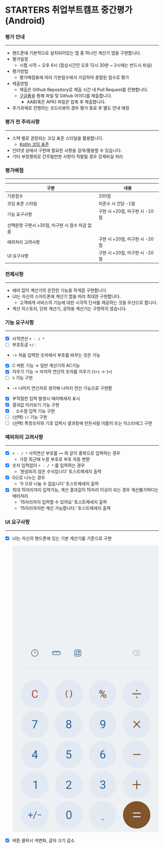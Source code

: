 # STARTERS 취업부트캠프 중간평가 (Android)

### 평가 안내

---

- 핸드폰에 기본적으로 설치되어있는 앱 중 하나인 계산기 앱을 구현합니다.
- 평가일정
    - 시험 시작 ~ 오후 6시 (점심시간인 오후 12시 30분 ~ 2시에는 반드시 퇴실)
- 평가방법
    - 평가배점표에 따라 기본점수에서 가감하여 총합된 점수로 평가
- 제출방법
    - 제출은 Github Repository로 제출 시간 내 Pull Request를 진행합니다.
    - [구글폼](https://forms.gle/8D7pQyk8A3ViHA6A8)을 통해 파일 및 Github 아이디를 제출합니다.
        - AAB(혹은 APK) 파일은 압축 후 제출합니다.
- 추가과제로 진행하는 코드리뷰의 경우 평가 종료 후 별도 안내 예정

### 평가 전 주의사항

---

- 스택 별로 권장되는 코딩 표준 스타일을 활용합니다.
    - [Kotlin 코딩 표준](https://www.notion.so/Kotlin-770ade858b7940b5aec1905ad9406938)
- 인터넷 상에서 구현에 필요한 사항을 검색/활용할 수 있습니다.
- 기타 부정행위로 간주될만한 사항이 적발될 경우 강제퇴실 처리

### 평가배점

---

| 구분 | 내용 |
| --- | --- |
| 기본점수 | 200점 |
| 코딩 표준 스타일 | 미준수 시 건당 -1점 |
| 기능 요구사항 | 구현 시 +20점, 미구현 시 -10점
선택문항 구현시 +30점, 미구현 시 점수 차감 없음 |
| 예외처리 고려사항 | 구현 시 +20점, 미구현 시 -20점 |
| UI 요구사항 | 구현 시 +20점, 미구현 시 -20점 |

### 전제사항

---

- 에러 없이 계산기의 온전한 기능을 하게끔 구현합니다.
- UI는 자신의 스마트폰에 계산기 앱을 따라 최대한 구현합니다.
    - 고객에게 서비스의 기능에 대한 시각적 단서를 제공하는 것을 우선으로 합니다.
- 계산 히스토리, 단위 계산기, 공학용 계산기는 구현하지 않습니다.

### 기능 요구사항

---

- [x]  사칙연산 `+ - / *`
- [ ]  부호토글 `+/-`
- -> 처음 입력한 숫자에서 부호를 바꾸는 것은 가능
- [x]  C 버튼 기능 → 일반 계산기의 AC기능
- [x]  지우기 기능 → 마지막 연산의 숫자를 지우기 (`3+1` → `3+`)
- [ ]  `%` 기능 구현 
- -> 나머지 연산자로 생각해 나머지 연산 기능으로 구현함
- [x]  부적절한 입력 발생시 에러메세지 표시
- [x]  결과값 미리보기 기능 구현
- [x]  `.` 소수점 입력 기능 구현
- [ ]  (선택) `()` 기능 구현
- [ ]  (선택) 특정숫자와 기호 입력시 결과창에 만든사람 이름이 뜨는 이스터에그 구현

### 예외처리 고려사항

---

- [x]  `+ - / *` 사칙연산 부호를 `++` 와 같이 중복으로 입력하는 경우
    - 가장 최근에 누른 부호로 부호 자동 변환
- [x]  숫자 입력없이 `+ - / *` 를 입력하는 경우
    - ‘완성되지 않은 수식입니다’ 토스트메세지 출력
- [x]  0으로 나누는 경우
    - ‘0 으로 나눌 수 없습니다’ 토스트메세지 출력
- [x]  최대 15자리까지 입력가능, 계산 결과값이 15자리 이상이 되는 경우 계산불가하다는 에러처리
    - ‘15자리까지 입력할 수 있어요’ 토스트메세지 출력
    - ‘15자리까지만 계산 가능합니다.’ 토스트메세지 출력

### UI 요구사항

---

- [x]  UI는 자신의 핸드폰에 있는 기본 계산기를 기준으로 구현
    
    ![cal](img/cal.png)
    
- [x]  버튼 클릭시 색변화, 글자 크기 감소
